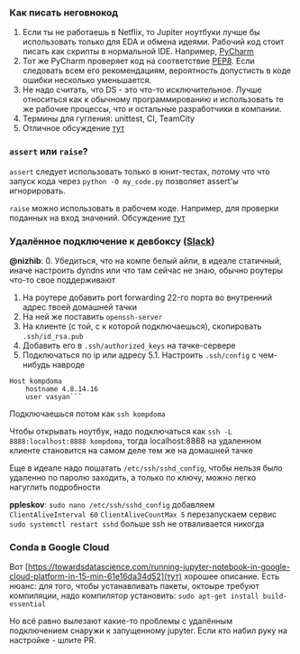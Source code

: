 ### Как писать неговнокод
1. Если ты не работаешь в Netflix, то Jupiter ноутбуки лучше бы использовать только для EDA и обмена идеями. Рабочий код стоит писать как скрипты в нормальной IDE. Например, [PyCharm](https://www.jetbrains.com/pycharm/download/) 
2. Тот же PyCharm проверяет код на соответствие [PEP8](https://www.python.org/dev/peps/pep-0008/). Если следовать всем его рекомендациям, вероятность допустисть в коде ошибки несколько уменьшается.
3. Не надо считать, что DS - это что-то исключительное. Лучше относиться как к обычному программированию и использовать те же рабочие процессы, что и остальные разработчики в компании.
4. Термины для гугления: unittest, CI, TeamCity
5. Отличное обсуждение [тут](https://opendatascience.slack.com/archives/C044B7CSQ/p1537785220000100)

### `assert` или `raise`?
`assert` следует использовать только в юнит-тестах, потому что что запуск кода через `python -O my_code.py` позволяет assert'ы игнорировать.

`raise` можно использовать в рабочем коде. Например, для проверки поданных на вход значений.
Обсуждение [тут](https://opendatascience.slack.com/archives/C044B7CSQ/p1537885443000100)

### Удалённое подключение к девбоксу ([Slack](https://opendatascience.slack.com/archives/C1XP769LY/p1537560766000100))
**@nizhib**:
0. Убедиться, что на компе белый айпи, в идеале статичный, иначе настроить dyndns или что там сейчас не знаю, обычно роутеры что-то свое поддерживают
1. На роутере добавить port forwarding 22-го порта во внутренний адрес твоей домашней тачки
2. На ней же поставить `openssh-server`
3. На клиенте (с той, с к которой подключаешься), скопировать `.ssh/id_rsa.pub`
4. Добавить его в `.ssh/authorized_keys` на тачке-сервере
5. Подключаться по ip или адресу
     5.1. Настроить `.ssh/config` с чем-нибудь навроде
```
Host kompdoma
    hostname 4.8.14.16
    user vasyan```
```
Подключаешься потом как `ssh kompdoma`

Чтобы открывать ноутбук, надо подключаться как `ssh -L 8888:localhost:8888 kompdoma`, тогда localhost:8888 на удаленном клиенте становится на самом деле тем же на домашней тачке

Еще в идеале надо пошатать `/etc/ssh/sshd_config`, чтобы нельзя было удаленно по паролю заходить, а только по ключу, можно легко нагуглить подробности

**ppleskov**:
`sudo nano /etc/ssh/sshd_config`
добавляем
`ClientAliveInterval 60`
`ClientAliveCountMax 5`
перезапускаем сервис
`sudo systemctl restart sshd`
больше ssh не отваливается никогда

### Conda в Google Cloud
Вот [https://towardsdatascience.com/running-jupyter-notebook-in-google-cloud-platform-in-15-min-61e16da34d52](тут) хорошее описание. Есть нюанс: для того, чтобы устанавливать пакеты, октоыре требуют компиляции, надо компилятор установить:
`sudo apt-get install build-essential`

Но всё равно вылезают какие-то проблемы с удалённым подключением снаружи к запущенному jupyter. Если кто набил руку на настройке - шлите PR.